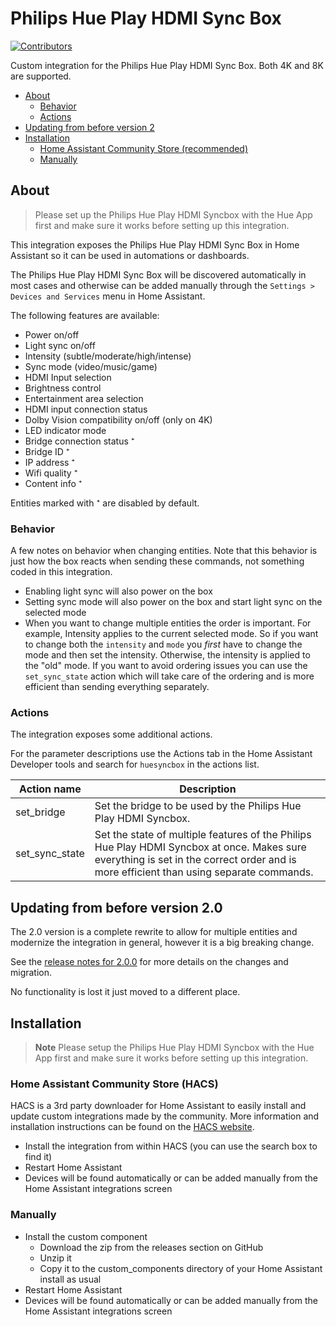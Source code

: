 # Philips Hue Play HDMI Sync Box

[![Contributors](https://img.shields.io/github/contributors/mvdwetering/huesyncbox.svg)](https://github.com/mvdwetering/huesyncbox/graphs/contributors)

Custom integration for the Philips Hue Play HDMI Sync Box. 
Both 4K and 8K are supported.

- [About](#about)
  - [Behavior](#behavior)
  - [Actions](#actions)
- [Updating from before version 2](#updating-from-before-version-20)
- [Installation](#installation)
  - [Home Assistant Community Store (recommended)](#home-assistant-community-store-hacs)
  - [Manually](#manually)

## About

> Please set up the Philips Hue Play HDMI Syncbox with the Hue App first and make sure it works before setting up this integration.

This integration exposes the Philips Hue Play HDMI Sync Box in Home Assistant so it can be used in automations or dashboards.

The Philips Hue Play HDMI Sync Box will be discovered automatically in most cases and otherwise can be added manually through the `Settings > Devices and Services` menu in Home Assistant.

The following features are available:

* Power on/off
* Light sync on/off
* Intensity (subtle/moderate/high/intense)
* Sync mode (video/music/game)
* HDMI Input selection
* Brightness control
* Entertainment area selection
* HDMI input connection status
* Dolby Vision compatibility on/off (only on 4K)
* LED indicator mode
* Bridge connection status ⁺
* Bridge ID ⁺
* IP address ⁺
* Wifi quality ⁺
* Content info ⁺

Entities marked with ⁺ are disabled by default.

### Behavior

A few notes on behavior when changing entities. Note that this behavior is just how the box reacts when sending these commands, not something coded in this integration.

* Enabling light sync will also power on the box
* Setting sync mode will also power on the box and start light sync on the selected mode
* When you want to change multiple entities the order is important. For example, Intensity applies to the current selected mode. So if you want to change both the `intensity` and `mode` you _first_ have to change the mode and then set the intensity. Otherwise, the intensity is applied to the "old" mode. If you want to avoid ordering issues you can use the `set_sync_state` action which will take care of the ordering and is more efficient than sending everything separately.

### Actions

The integration exposes some additional actions.

For the parameter descriptions use the Actions tab in the Home Assistant Developer tools and search for `huesyncbox` in the actions list.

| Action name | Description |
|---|---|
| set_bridge | Set the bridge to be used by the Philips Hue Play HDMI Syncbox. |
| set_sync_state | Set the state of multiple features of the Philips Hue Play HDMI Syncbox at once. Makes sure everything is set in the correct order and is more efficient than using separate commands. |

## Updating from before version 2.0

The 2.0 version is a complete rewrite to allow for multiple entities and modernize the integration in general, however it is a big breaking change.

See the [release notes for 2.0.0](https://github.com/mvdwetering/huesyncbox/releases/tag/v2.0.0) for more details on the changes and migration.

No functionality is lost it just moved to a different place.

## Installation

> **Note**
> Please setup the Philips Hue Play HDMI Syncbox with the Hue App first and make sure it works before setting up this integration.

### Home Assistant Community Store (HACS)

HACS is a 3rd party downloader for Home Assistant to easily install and update custom integrations made by the community. More information and installation instructions can be found on the [HACS website](https://hacs.xyz/).

* Install the integration from within HACS (you can use the search box to find it)
* Restart Home Assistant
* Devices will be found automatically or can be added manually from the Home Assistant integrations screen

### Manually

* Install the custom component
  * Download the zip from the releases section on GitHub
  * Unzip it
  * Copy it to the custom_components directory of your Home Assistant install as usual
* Restart Home Assistant
* Devices will be found automatically or can be added manually from the Home Assistant integrations screen
